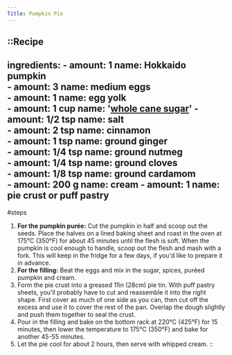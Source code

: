 ```yaml
---
Title: Pumpkin Pie
---
```


::Recipe
---
ingredients:
    - amount: 1
      name: Hokkaido pumpkin  
    - amount: 3
      name: medium eggs  
    - amount: 1
      name: egg yolk  
    - amount: 1 cup
      name: '[whole cane sugar](/ingredients/brown-sugar "brauner Zucker, Rohrohrzucker")'
    - amount: 1/2 tsp
      name: salt  
    - amount: 2 tsp
      name:  cinnamon  
    - amount: 1 tsp 
      name: ground ginger  
    - amount: 1/4 tsp 
      name: ground nutmeg  
    - amount: 1/4 tsp 
      name: ground cloves  
    - amount: 1/8 tsp 
      name: ground cardamom  
    - amount: 200 g 
      name: cream
    - amount: 1 
      name: pie crust or puff pastry
---
#steps
1. **For the pumpkin purée:** Cut the pumpkin in half and scoop out the seeds. Place the halves on a lined baking sheet and roast in the oven at 175°C (350°F) for about 45 minutes until the flesh is soft. When the pumpkin is cool enough to handle, scoop out the flesh and mash with a fork. This will keep in the fridge for a few days, if you'd like to prepare it in advance.
2. **For the filling:** Beat the eggs and mix in the sugar, spices, puréed pumpkin and cream.
3. Form the pie crust into a greased 11in (28cm) pie tin. With puff pastry sheets, you'll probably have to cut and reassemble it into the right shape. First cover as much of one side as you can, then cut off the excess and use it to cover the rest of the pan. Overlap the dough slightly and push them together to seal the crust.
4. Pour in the filling and bake on the bottom rack at 220°C (425°F) for 15 minutes, then lower the temperature to 175°C (350°F) and bake for another 45-55 minutes.
5. Let the pie cool for about 2 hours, then serve with whipped cream.
::